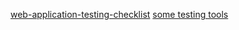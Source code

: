 [web-application-testing-checklist](https://www.browserstack.com/guide/web-application-testing-checklist)
[some testing tools](https://medium.com/@OPTASY.com/the-5-best-automation-testing-tools-for-web-applications-that-you-could-use-in-2020-powerful-and-23135826a569)
